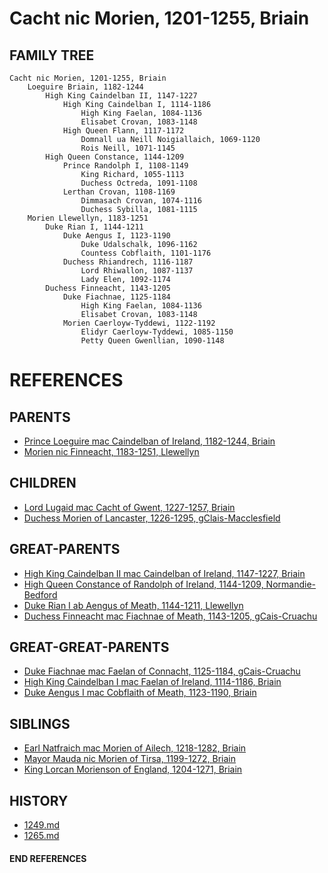 # Cacht nic Morien, 1201-1255, Briain

## FAMILY TREE 
```
Cacht nic Morien, 1201-1255, Briain
    Loeguire Briain, 1182-1244
        High King Caindelban II, 1147-1227
            High King Caindelban I, 1114-1186
                High King Faelan, 1084-1136
                Elisabet Crovan, 1083-1148
            High Queen Flann, 1117-1172
                Domnall ua Neill Noigiallaich, 1069-1120
                Rois Neill, 1071-1145
        High Queen Constance, 1144-1209
            Prince Randolph I, 1108-1149
                King Richard, 1055-1113
                Duchess Octreda, 1091-1108
            Lerthan Crovan, 1108-1169
                Dimmasach Crovan, 1074-1116
                Duchess Sybilla, 1081-1115
    Morien Llewellyn, 1183-1251
        Duke Rian I, 1144-1211
            Duke Aengus I, 1123-1190
                Duke Udalschalk, 1096-1162
                Countess Cobflaith, 1101-1176
            Duchess Rhiandrech, 1116-1187
                Lord Rhiwallon, 1087-1137
                Lady Elen, 1092-1174
        Duchess Finneacht, 1143-1205
            Duke Fiachnae, 1125-1184
                High King Faelan, 1084-1136
                Elisabet Crovan, 1083-1148
            Morien Caerloyw-Tyddewi, 1122-1192
                Elidyr Caerloyw-Tyddewi, 1085-1150
                Petty Queen Gwenllian, 1090-1148
```


# REFERENCES

## PARENTS 
* [Prince Loeguire mac Caindelban of Ireland, 1182-1244, Briain](loeguire_mac_caindelban_1182.md)
* [Morien nic Finneacht, 1183-1251, Llewellyn](morien_nic_finneacht_1183.md)

## CHILDREN 
* [Lord Lugaid mac Cacht of Gwent, 1227-1257, Briain](lugaid_mac_cacht_1227.md)
* [Duchess Morien of Lancaster, 1226-1295, gClais-Macclesfield](morien_1226.md)

## GREAT-PARENTS 
* [High King Caindelban II mac Caindelban of Ireland, 1147-1227, Briain](caindelban_ii_mac_caindelban_1147.md)
* [High Queen Constance of Randolph of Ireland, 1144-1209, Normandie-Bedford](constance_randolph_1144.md)
* [Duke Rian I ab Aengus of Meath, 1144-1211, Llewellyn](rian_i_ab_aengus_1144.md)
* [Duchess Finneacht mac Fiachnae of Meath, 1143-1205, gCais-Cruachu](finneacht_mac_fiachnae_1143.md)

## GREAT-GREAT-PARENTS 
* [Duke Fiachnae mac Faelan of Connacht, 1125-1184, gCais-Cruachu](fiachnae_mac_faelan_1125.md)
* [High King Caindelban I mac Faelan of Ireland, 1114-1186, Briain](caindelban_i_mac_faelan_1114.md)
* [Duke Aengus I mac Cobflaith of Meath, 1123-1190, Briain](aengus_i_mac_cobflaith_1123.md)
## SIBLINGS

* [Earl Natfraich mac Morien of Ailech, 1218-1282, Briain](natfraich_mac_morien_1218.md)
* [Mayor Mauda nic Morien of Tirsa, 1199-1272, Briain](mauda_nic_morien_1199.md)
* [King Lorcan Morienson of England, 1204-1271, Briain](lorcan_morienson_1204.md)
 
## HISTORY
* [1249.md](../h/1249.md)
* [1265.md](../h/1265.md)

#### END REFERENCES
